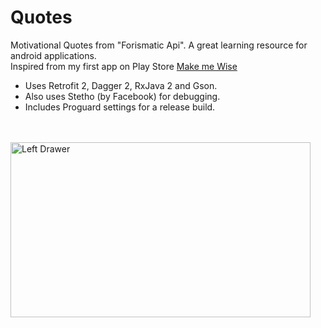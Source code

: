 # Quotes
Motivational Quotes from "Forismatic Api". A great learning resource for android applications.<br/>
Inspired from my first app on Play Store <a href="https://play.google.com/store/apps/details?id=com.akki.thoughts&hl=en" target="_blank">Make me Wise</a>
<ul>
<li> Uses Retrofit 2, Dagger 2, RxJava 2 and Gson.</li>
<li> Also uses Stetho (by Facebook) for debugging.</li>
<li> Includes Proguard settings for a release build.
</ul>
 
<br><br>
<img src="https://github.com/akki777/Quotes/blob/master/Screenshots/image1.png" alt="Left Drawer" width="480" height="280"/>

